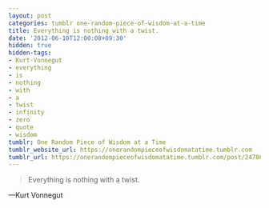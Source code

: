 ```yaml
---
layout: post
categories: tumblr one-random-piece-of-wisdom-at-a-time
title: Everything is nothing with a twist.
date: '2012-06-10T12:00:08+09:30'
hidden: true
hidden-tags:
- Kurt-Vonnegut
- everything
- is
- nothing
- with
- a
- twist
- infinity
- zero
- quote
- wisdom
tumblr: One Random Piece of Wisdom at a Time
tumblr_website_url: https://onerandompieceofwisdomatatime.tumblr.com
tumblr_url: https://onerandompieceofwisdomatatime.tumblr.com/post/24786621436/everything-is-nothing-with-a-twist
---
```

> Everything is nothing with a twist.

—Kurt Vonnegut

